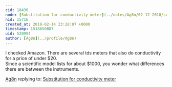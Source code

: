 ```yaml
---
cid: 18436
node: [Substitution for conductivity meter](../notes/Ag8n/02-12-2018/substitution-for-conductivity-meter)
nid: 15716
created_at: 2018-02-14 23:28:07 +0000
timestamp: 1518650887
uid: 520994
author: [Ag8n](../profile/Ag8n)
---
```


I checked Amazon.  There are several tds meters that also do conductivity for a price of under $20.  
Since a scientific model lists for about $1000, you wonder what differences there are between the instruments.

[Ag8n](../profile/Ag8n) replying to: [Substitution for conductivity meter](../notes/Ag8n/02-12-2018/substitution-for-conductivity-meter)

